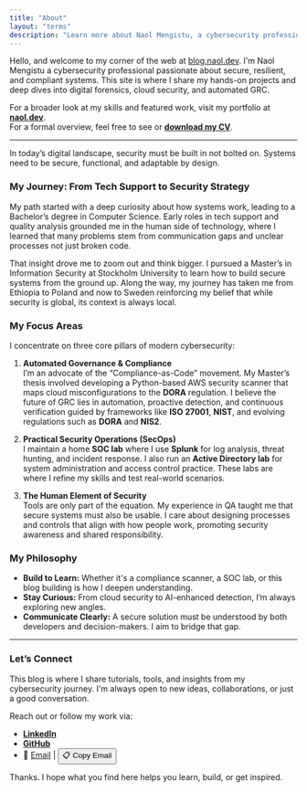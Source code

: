 ```yaml
---
title: "About"
layout: "terms"
description: "Learn more about Naol Mengistu, a cybersecurity professional passionate about building resilient and compliant systems."
---
```


Hello, and welcome to my corner of the web at [blog.naol.dev](https://blog.naol.dev/). I'm Naol Mengistu  a cybersecurity professional passionate about secure, resilient, and compliant systems. This site is where I share my hands-on projects and deep dives into digital forensics, cloud security, and automated GRC.

For a broader look at my skills and featured work, visit my portfolio at **[naol.dev](https://naol.dev/)**.  
For a formal overview, feel free to see or **[download my CV](https://naol.dev/assets/naol_cv.pdf)**.

---

In today’s digital landscape, security must be built in  not bolted on. Systems need to be secure, functional, and adaptable by design.

### My Journey: From Tech Support to Security Strategy

My path started with a deep curiosity about how systems work, leading to a Bachelor’s degree in Computer Science. Early roles in tech support and quality analysis grounded me in the human side of technology, where I learned that many problems stem from communication gaps and unclear processes  not just broken code.

That insight drove me to zoom out and think bigger. I pursued a Master’s in Information Security at Stockholm University to learn how to build secure systems from the ground up. Along the way, my journey has taken me from Ethiopia to Poland and now to Sweden  reinforcing my belief that while security is global, its context is always local.

### My Focus Areas

I concentrate on three core pillars of modern cybersecurity:

1. **Automated Governance & Compliance**  
   I’m an advocate of the “Compliance-as-Code” movement. My Master’s thesis involved developing a Python-based AWS security scanner that maps cloud misconfigurations to the **DORA** regulation. I believe the future of GRC lies in automation, proactive detection, and continuous verification  guided by frameworks like **ISO 27001**, **NIST**, and evolving regulations such as **DORA** and **NIS2**.

2. **Practical Security Operations (SecOps)**  
   I maintain a home **SOC lab** where I use **Splunk** for log analysis, threat hunting, and incident response. I also run an **Active Directory lab** for system administration and access control practice. These labs are where I refine my skills and test real-world scenarios.

3. **The Human Element of Security**  
   Tools are only part of the equation. My experience in QA taught me that secure systems must also be usable. I care about designing processes and controls that align with how people work, promoting security awareness and shared responsibility.

### My Philosophy

- **Build to Learn:** Whether it's a compliance scanner, a SOC lab, or this blog  building is how I deepen understanding.
- **Stay Curious:** From cloud security to AI-enhanced detection, I’m always exploring new angles.
- **Communicate Clearly:** A secure solution must be understood by both developers and decision-makers. I aim to bridge that gap.

---

### Let’s Connect

This blog is where I share tutorials, tools, and insights from my cybersecurity journey. I'm always open to new ideas, collaborations, or just a good conversation.

Reach out or follow my work via:

- **[LinkedIn](https://www.linkedin.com/in/naolmengistu/)**
- **[GitHub](https://github.com/naolmengistu)**
- 📧 [Email](mailto:naolmengistu.d@gmail.com) | <button onClick="navigator.clipboard.writeText('naolmengistu.d@gmail.com')"> 📋 Copy Email</button>


Thanks. I hope what you find here helps you learn, build, or get inspired.
